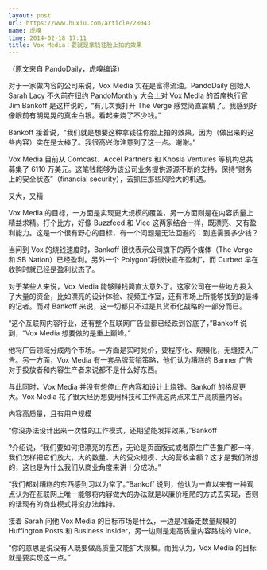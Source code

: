 ```yaml
---
layout: post
url: https://www.huxiu.com/article/28043
name: 虎嗅
time: 2014-02-18 17:11
title: Vox Media：要就是拿钱往脸上拍的效果
---
```

（原文来自 PandoDaily，虎嗅编译）

对于一家做内容的公司来说，Vox Media 实在是富得流油。PandoDaily 创始人 Sarah Lacy 不久前在纽约 PandoMonthly 大会上对 Vox Media 的首席执行官 Jim Bankoff 是这样说的，“有几次我打开 The Verge 感觉简直震精了。我感到好像眼前有明晃晃的真金白银。看起来烧了不少钱。”

Bankoff 接着说，“我们就是想要这种拿钱往你脸上拍的效果，因为（做出来的这些内容）实在是太棒了。我很高兴你注意到了这一点。谢谢。”

Vox Media 目前从 Comcast、Accel Partners 和 Khosla Ventures 等机构总共募集了 6110 万美元。这笔钱能够为该公司业务提供源源不断的支持，保持“财务上的安全状态”（financial security），去抓住那些风险大的机遇。

又大，又精

Vox Media 的目标，一方面是实现更大规模的覆盖，另一方面则是在内容质量上精益求精。打个比方，好像 Buzzfeed 和 Vice 这两家结合一样，既漂亮、又有盈利能力。这是一个很有野心的目标，有一个问题是无法回避的：到底需要多少钱？

当问到 Vox 的烧钱速度时，Bankoff 很快表示公司旗下的两个媒体（The Verge 和 SB Nation）已经盈利。另外一个 Polygon“将很快宣布盈利”，而 Curbed 早在收购时就已经是盈利状态了。

对于某些人来说，Vox Media 能够赚钱简直太意外了。这家公司在一些地方投入了大量的资金，比如漂亮的设计体验、视频工作室，还有市场上所能够找到的最棒的记者。而对 Bankoff 来说，这一切都只不过是其货币化战略的一部分而已。

“这个互联网内容行业，还有整个互联网广告业都已经跌到谷底了，”Bankoff 说到，“Vox Media 想要做的是重上巅峰。”

他将广告领域分成两个市场。一方面是实时竞价，要程序化、规模化，无缝接入广告。另一方面，Vox Media 有一套品牌营销策略，他们认为糟糕的 Banner 广告对于投放者和内容生产者来说都不是什么好东西。

与此同时，Vox Media 并没有想停止在内容和设计上烧钱。Bankoff 的格局更大。Vox Media 花了很大经历想要用科技和工作流这两点来生产高质量内容。

内容高质量，且有用户规模

“你没办法设计出来一次性的工作模式，还期望能发挥效果，”Bankoff

?介绍说，“我们要如何把漂亮的东西，无论是页面版式或者原生广告推广都一样，我们怎样把它们放大，大的数量、大的受众规模、大的营收金额？这才是我们所想的，这也是为什么我们从商业角度来讲十分成功。”

“我们都对糟糕的东西感到习以为常了。”Bankoff 说到，他认为一直以来有一种观点认为在互联网上唯一能够将内容做大的办法就是以廉价粗陋的方式去实现，否则的话现有的商业模式将没办法维持。

接着 Sarah 问他 Vox Media 的目标市场是什么，一边是准备走数量规模的 Huffington Posts 和 Business Insider，另一边则是走高质量内容路线的 Vice。

“你的意思是说没有人既要做高质量又能扩大规模。而我认为，Vox Media 的目标就是要实现这一点。”

